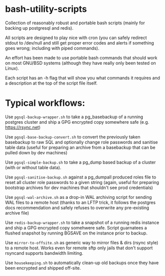 # bash-utility-scripts
Collection of reasonably robust and portable bash scripts (mainly for backing up postgresql and redis).

All scripts are designed to play nice with cron (you can safely redirect stdout to /dev/null and
still get proper error codes and alerts if something goes wrong; including with piped commands).

An effort has been made to use portable bash commands that should work on most GNU/BSD systems (although
they have really only been tested on Linux).

Each script has an -h flag that will show you what commands it requires and a description at the top
of the script file itself.

# Typical workflows:
Use `pgsql-backup-wrapper.sh` to take a pg_basebackup of a running postgres cluster and ship a GPG encrypted
copy somewhere safe (e.g. https://rsync.net)

Use `pgsql-base-backup-convert.sh` to convert the previously taken basebackup to raw SQL and optionally change
role passwords and sanitise table data (useful for preparing an archive from a basebackup that can be pulled
down by dev machines)

Use `pgsql-simple-backup.sh` to take a pg_dump based backup of a cluster (with or without table data).

Use `pgsql-sanitise-backup.sh` against a pg_dumpall produced roles file to reset all cluster role passwords to
a given string (again, useful for preparing bootstrap archives for dev machines that shouldn't see prod
credentials)

Use `pgsql-wal-archive.sh` as a drop-in WAL archiving script for sending WAL files to a remote host (thanks to
an LFTP trick, it follows the postgres docs recommendation and safely refuses to overwrite any pre-existing
archive file)

Use `redis-backup-wrapper.sh` to take a snapshot of a running redis instance and ship a GPG encrypted copy
somehwere safe. Script guarnatees a flushed snapshot by running BGSAVE on the instance prior to backup.

Use `mirror-to-offsite.sh` as generic way to mirror files & dirs (rsync style) to a remote host. Works even
for remote sftp only jails that don't support rsyncand supports bandwidth limiting.

Use `housekeeping.sh` to automatically clean-up old backups once they have been encrypted and shipped off-site.

